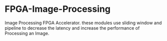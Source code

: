 # FPGA-Image-Processing

Image Processing FPGA Accelerator.
these modules use sliding window and pipeline to decrease the latency and increase the performance of Processing an Image.